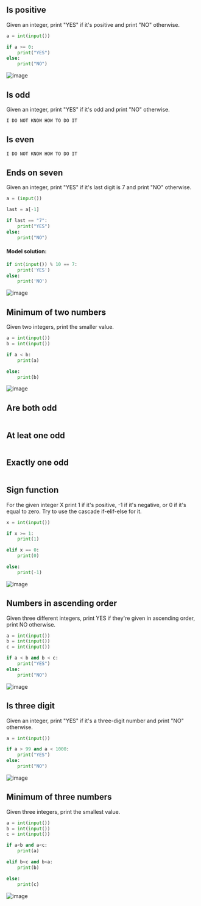 ## Is positive
Given an integer, print "YES" if it's positive and print "NO" otherwise.
```.py
a = int(input())

if a >= 0:
    print("YES")
else:
    print("NO")
```
![image](https://user-images.githubusercontent.com/89135778/187909454-90a99293-0f13-4ff8-a688-eadfab819b04.png)

## Is odd
Given an integer, print "YES" if it's odd and print "NO" otherwise.
```.py
I DO NOT KNOW HOW TO DO IT
```

## Is even
```.py
I DO NOT KNOW HOW TO DO IT
```

## Ends on seven
Given an integer, print "YES" if it's last digit is 7 and print "NO" otherwise. 
```.py
a = (input())

last = a[-1]

if last == "7":
    print("YES")
else:
    print("NO")
```
#### Model solution:
```.py
if int(input()) % 10 == 7:
    print('YES')
else:
    print('NO')
```
![image](https://user-images.githubusercontent.com/89135778/187912297-7098665f-5d94-481c-a643-d1c9e1f0b215.png)

## Minimum of two numbers
Given two integers, print the smaller value.
```.py
a = int(input())
b = int(input())

if a < b:
    print(a)

else:
    print(b)
```
![image](https://user-images.githubusercontent.com/89135778/187913009-79f574b8-f637-40b0-8091-5531d61c5727.png)

## Are both odd
```.py

```

## At leat one odd
```.py

```

## Exactly one odd
```.py

```

## Sign function
For the given integer X print 1 if it's positive, -1 if it's negative, or 0 if it's equal to zero.
Try to use the cascade if-elif-else for it.
```.py
x = int(input())

if x >= 1:
    print(1)

elif x == 0:
    print(0)

else:
    print(-1)
```
![image](https://user-images.githubusercontent.com/89135778/187914094-78572fa7-1a32-4e1f-b66a-fc01131b76a2.png)

## Numbers in ascending order
Given three different integers, print YES if they're given in ascending order, print NO otherwise.
```.py
a = int(input())
b = int(input())
c = int(input())

if a < b and b < c:
    print("YES")
else:
    print("NO")
```
![image](https://user-images.githubusercontent.com/89135778/187915652-f6799554-152e-462b-a197-c846685b23d0.png)

## Is three digit
Given an integer, print "YES" if it's a three-digit number and print "NO" otherwise.
```.py
a = int(input())

if a > 99 and a < 1000:
    print("YES")
else:
    print("NO")
```
![image](https://user-images.githubusercontent.com/89135778/187916397-9ce08991-9c4b-4244-bfd2-c719eff10e8d.png)

## Minimum of three numbers
Given three integers, print the smallest value.
```.py
a = int(input())
b = int(input())
c = int(input())

if a<b and a<c:
    print(a)

elif b<c and b<a:
    print(b)

else:
    print(c)
```
![image](https://user-images.githubusercontent.com/89135778/187917133-2b995d14-897b-4e01-8c7b-f2b976314aad.png)

## 
```.py

```

## 
```.py

```

## 
```.py

```

## 
```.py

```

## 
```.py

```

## 
```.py

```

## 
```.py

```

## 
```.py

```

## 
```.py

```

## 
```.py

```

## 
```.py

```

## 
```.py

```

## 
```.py

```

## 
```.py

```

## 
```.py

```

## 
```.py

```

## 
```.py

```

## 
```.py

```

## 
```.py

```

## 
```.py

```

## 
```.py

```

## 
```.py

```

## 
```.py

```
